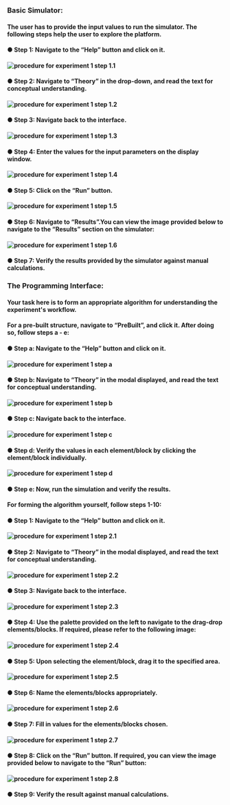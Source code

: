 ### Basic Simulator:

#### The user has to provide the input values to run the simulator. The following steps help the user to explore the platform.

#### ●	Step 1: Navigate to the “Help” button and click on it.	
#### ![ procedure for experiment 1 step 1.1 ](images/Capture_Exp.1_Basic_Simulator_1.PNG)
#### ●	Step 2: Navigate to “Theory” in the drop-down, and read the text for conceptual understanding.
#### ![ procedure for experiment 1 step 1.2 ](images/Capture_Exp.1_Basic_Simulator_2.png)
#### ●	Step 3: Navigate back to the interface.
#### ![ procedure for experiment 1 step 1.3 ](images/Capture_Exp.1_Basic_Simulator_3.png)
#### ●	Step 4: Enter the values for the input parameters on the display window.
#### ![ procedure for experiment 1 step 1.4 ](images/Capture_Exp.1_Basic_Simulator_4.png)
#### ●	Step 5: Click on the “Run” button. 
#### ![ procedure for experiment 1 step 1.5 ](images/Capture_Exp.1_Basic_Simulator_5.png)

#### ●	Step 6: Navigate to “Results”.You can view the image provided below to navigate to the “Results” section on the simulator:
#### ![ procedure for experiment 1 step 1.6 ](images/Capture_Exp.1_Basic_Simulator_6.png)
#### ●	Step 7: Verify the results provided by the simulator against manual calculations.

### The Programming Interface:

#### Your task here is to form an appropriate algorithm for understanding the experiment's workflow.

#### For a pre-built structure, navigate to “PreBuilt”, and click it. After doing so, follow steps a - e:

#### ●	Step a: Navigate to the “Help” button and click on it.
#### ![procedure for experiment 1 step a ](images/Capture_Exp.1_Programming_Interface_a.png)
#### ●	Step b: Navigate to “Theory” in the modal displayed, and read the text for conceptual understanding.
#### ![procedure for experiment 1 step b ](images/Capture_Exp.1_Programming_Interface_b.png)
#### ●	Step c: Navigate back to the interface.
#### ![procedure for experiment 1 step c ](images/Capture_Exp.1_Programming_Interface_c.png)
#### ●	Step d: Verify the values in each element/block by clicking the element/block individually.
#### ![procedure for experiment 1 step d ](images/Capture_Exp.1_Programming_Interface_d.png)
#### ●	Step e: Now, run the simulation and verify the results.

#### For forming the algorithm yourself, follow steps 1-10:

#### ●	Step 1: Navigate to the “Help” button and click on it.
#### ![procedure for experiment 1 step 2.1 ](images/Capture_Exp.1_Programming_Interface_1.png)
#### ●	Step 2: Navigate to “Theory” in the modal displayed, and read the text for conceptual understanding.
#### ![procedure for experiment 1 step 2.2 ](images/Capture_Exp.1_Programming_Interface_2.png)
#### ●	Step 3: Navigate back to the interface.
#### ![procedure for experiment 1 step 2.3 ](images/Capture_Exp.1_Programming_Interface_3.png)
#### ●	Step 4: Use the palette provided on the left to navigate to the drag-drop elements/blocks. If required, please refer to the following image: 
#### ![procedure for experiment 1 step 2.4 ](images/Capture_Exp.1_Programming_Interface_4.png)
#### ●	Step 5: Upon selecting the element/block, drag it to the specified area.
#### ![procedure for experiment 1 step 2.5 ](images/Capture_Exp.1_Programming_Interface_5.png)
#### ●	Step 6: Name the elements/blocks appropriately.
#### ![procedure for experiment 1 step 2.6 ](images/Capture_Exp.1_Programming_Interface_6.png)
#### ●	Step 7: Fill in values for the elements/blocks chosen.
#### ![procedure for experiment 1 step 2.7 ](images/Capture_Exp.1_Programming_Interface_7.png)
#### ●	Step 8: Click on the “Run” button. If required, you can view the image provided below to navigate to the “Run” button:
#### ![procedure for experiment 1 step 2.8 ](images/Capture_Exp.1_Programming_Interface_8.png)
#### ●	Step 9: Verify the result against manual calculations.